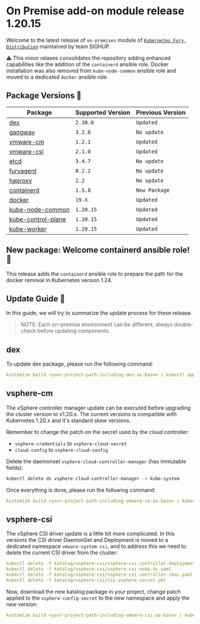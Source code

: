 # On Premise add-on module release 1.20.15

Welcome to the latest release of `on-premises` module of [`Kubernetes Fury
Distribution`](https://github.com/sighupio/fury-distribution) maintained by team
SIGHUP.

⚠️ This minor relases consolidates the repository adding enhanced capabilities like the addition of the `containerd` ansible role.
Docker installation was also removed from `kube-node-common` ansible role and moved to a dedicated `docker` ansible role.


## Package Versions 🚢

| Package                                              | Supported Version | Previous Version  |
|------------------------------------------------------|-------------------|-------------------|
| [dex](katalog/dex)                                   | `2.30.0`          | `Updated`         |
| [gangway](katalog/gangway)                           | `3.2.0`           | `No update`       |
| [vmware-cm](katalog/vmware-cm)                       | `1.2.1`           | `Updated`         |
| [vmware-csi](katalog/vmware-csi)                     | `2.1.0`           | `Updated`         |
| [etcd](roles/etcd)                                   | `3.4.7`           | `No update`       |
| [furyagent](roles/furyagent)                         | `0.2.2`           | `No update`       |
| [haproxy](roles/haproxy)                             | `2.2`             | `No update`       |
| [containerd](roles/containerd)                       | `1.5.8`           | `New Package`     |
| [docker](roles/docker)                               | `19.X`            | `Updated`         |
| [kube-node-common](roles/kube-node-common)           | `1.20.15`         | `Updated`         |
| [kube-control-plane](roles/kube-control-plane)       | `1.20.15`         | `Updated`         |
| [kube-worker](roles/kube-worker)                     | `1.20.15`         | `Updated`         |

## New package: Welcome containerd ansible role! 📕

This release adds the `containerd` ansible role to prepare the path for the docker removal in Kubernetes version 1.24.

## Update Guide 🦮

In this guide, we will try to summarize the update process for these release.

> NOTE: Each on-premise environment can be different, always double-check before updating components.

## dex

To update dex package, please run the following command:

```yaml
kustomize build <your-project-path-including-dex-as-base> | kubectl apply -f -
```

## vsphere-cm

The vSphere controller manager update can be executed before upgrading the cluster version to v1.20.x. 
The current versions is compatible with Kubernetes 1.20.x and it's standard skew versions.

Remember to change the patch on the secret used by the cloud controller:
- `vsphere-credentials` to `vsphere-cloud-secret`
- `cloud-config` to `vsphere-cloud-config`

Delete the daemonset `vsphere-cloud-controller-manager` (has immutable fields):

```bash
kubectl delete ds vsphere-cloud-controller-manager -n kube-system
```

Once everything is done, please run the following command:

```yaml
kustomize build <your-project-path-including-vmware-cm-as-base> | kubectl apply -f -
```
## vsphere-csi

The vSphere CSI driver update is a little bit more complicated. In this versions the CSI driver DaemonSet and Deployment 
is moved to a dedicated namespace `vmware-system-csi`, and to address this we need to delete the current CSI driver from the cluster:

```yaml
kubectl delete -f katalog/vsphere-csi/vsphere-csi-controller-deployment.yaml
kubectl delete -f katalog/vsphere-csi/vsphere-csi-node-ds.yaml
kubectl delete -f katalog/vsphere-csi/vsphere-csi-controller-rbac.yaml
kubectl delete -f katalog/vsphere-csi/csi-vsphere-secret.yml
```

Now, download the new katalog package in your project, change patch applied to the `vsphere-config-secret` to the new namespace
and apply the new version:

```yaml
kustomize build <your-project-path-including-vmware-csi-as-base> | kubectl apply -f -
```


